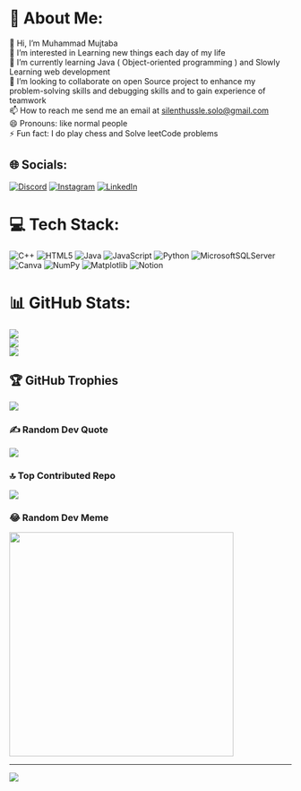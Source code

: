 # 💫 About Me:
👋 Hi, I’m Muhammad Mujtaba<br>👀 I’m interested in Learning new things each day of my life<br>🌱 I’m currently learning Java ( Object-oriented programming ) and Slowly Learning web development<br>💞️ I’m looking to collaborate on open Source project to enhance my problem-solving skills and debugging skills and to gain experience of teamwork<br>📫 How to reach me send me an email at silenthussle.solo@gmail.com<br>😄 Pronouns: like normal people<br>⚡ Fun fact: I do play chess and Solve leetCode problems


## 🌐 Socials:
[![Discord](https://img.shields.io/badge/Discord-%237289DA.svg?logo=discord&logoColor=white)](https://discord.gg/https://discord.gg/ejZnJTMDcF) [![Instagram](https://img.shields.io/badge/Instagram-%23E4405F.svg?logo=Instagram&logoColor=white)](https://www.instagram.com/silent._.hussle/) [![LinkedIn](https://img.shields.io/badge/LinkedIn-%230077B5.svg?logo=linkedin&logoColor=white)](https://www.linkedin.com/in/muhammad-mujtaba-84b607319)

# 💻 Tech Stack:
![C++](https://img.shields.io/badge/c++-%2300599C.svg?style=for-the-badge&logo=c%2B%2B&logoColor=white) ![HTML5](https://img.shields.io/badge/html5-%23E34F26.svg?style=for-the-badge&logo=html5&logoColor=white) ![Java](https://img.shields.io/badge/java-%23ED8B00.svg?style=for-the-badge&logo=openjdk&logoColor=white) ![JavaScript](https://img.shields.io/badge/javascript-%23323330.svg?style=for-the-badge&logo=javascript&logoColor=%23F7DF1E) ![Python](https://img.shields.io/badge/python-3670A0?style=for-the-badge&logo=python&logoColor=ffdd54) ![MicrosoftSQLServer](https://img.shields.io/badge/Microsoft%20SQL%20Server-CC2927?style=for-the-badge&logo=microsoft%20sql%20server&logoColor=white) ![Canva](https://img.shields.io/badge/Canva-%2300C4CC.svg?style=for-the-badge&logo=Canva&logoColor=white) ![NumPy](https://img.shields.io/badge/numpy-%23013243.svg?style=for-the-badge&logo=numpy&logoColor=white) ![Matplotlib](https://img.shields.io/badge/Matplotlib-%23ffffff.svg?style=for-the-badge&logo=Matplotlib&logoColor=black) ![Notion](https://img.shields.io/badge/Notion-%23000000.svg?style=for-the-badge&logo=notion&logoColor=white)
# 📊 GitHub Stats:
![](https://github-readme-stats.vercel.app/api?username=LTNITESNAKE&theme=dark&hide_border=false&include_all_commits=false&count_private=true)<br/>
![](https://github-readme-streak-stats.herokuapp.com/?user=LTNITESNAKE&theme=dark&hide_border=false)<br/>
![](https://github-readme-stats.vercel.app/api/top-langs/?username=LTNITESNAKE&theme=dark&hide_border=false&include_all_commits=false&count_private=true&layout=compact)

## 🏆 GitHub Trophies
![](https://github-profile-trophy.vercel.app/?username=LTNITESNAKE&theme=darkhub&no-frame=false&no-bg=false&margin-w=4)

### ✍️ Random Dev Quote
![](https://quotes-github-readme.vercel.app/api?type=horizontal&theme=radical)

### 🔝 Top Contributed Repo
![](https://github-contributor-stats.vercel.app/api?username=LTNITESNAKE&limit=5&theme=dark&combine_all_yearly_contributions=true)

### 😂 Random Dev Meme
<img src='[(https://www.google.com/imgres?q=dev%20meme&imgurl=https%3A%2F%2Flookaside.fbsbx.com%2Flookaside%2Fcrawler%2Fmedia%2F%3Fmedia_id%3D2624671474457476&imgrefurl=https%3A%2F%2Fwww.facebook.com%2Fp%2FDev-Memes-100064856284512%2F&docid=awreYPYlCZZL2M&tbnid=U_QK9Nswe5T4pM&vet=12ahUKEwjP1pT5oPaFAxV0BNsEHWK2A4YQM3oECCQQAA..i&w=960&h=954&hcb=2&ved=2ahUKEwjP1pT5oPaFAxV0BNsEHWK2A4YQM3oECCQQAA)]' style="height: 400px;"/>

---
[![](https://visitcount.itsvg.in/api?id=LTNITESNAKE&icon=2&color=6)](https://visitcount.itsvg.in)

